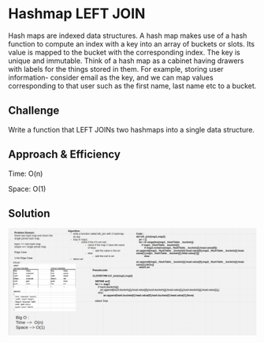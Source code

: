 # Hashmap LEFT JOIN

Hash maps are indexed data structures. A hash map makes use of a hash function to compute an index with a key into an array of buckets or slots. Its value is mapped to the bucket with the corresponding index. The key is unique and immutable. Think of a hash map as a cabinet having drawers with labels for the things stored in them. For example, storing user information- consider email as the key, and we can map values corresponding to that user such as the first name, last name etc to a bucket.

## Challenge

Write a function that LEFT JOINs two hashmaps into a single data structure.

## Approach & Efficiency

Time: O(n)

Space: O(1)

## Solution

![Hashmap Left Join](img/hashmap-left-join.png)
